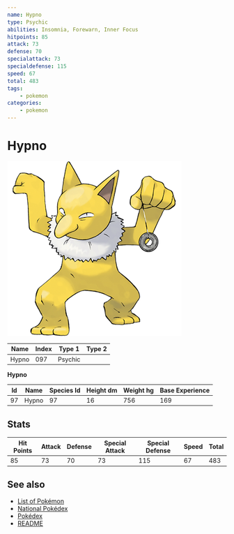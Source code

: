 ```yaml
---
name: Hypno
type: Psychic
abilities: Insomnia, Forewarn, Inner Focus
hitpoints: 85
attack: 73
defense: 70
specialattack: 73
specialdefense: 115
speed: 67
total: 483
tags:
    - pokemon
categories:
    - pokemon
---
```


# Hypno


![Hypno](images/097.png)

| **Name** | **Index** | **Type 1** | **Type 2** |
|----|----|----|----|
| Hypno | 097 | Psychic  |  |

**Hypno** 




| **Id** | **Name** | **Species Id** | **Height dm** | **Weight hg** | **Base Experience** |
|--------|----------|----------------|------------|------------|---------------------|
| 97 | Hypno | 97 | 16 | 756 | 169 |



## Stats

| **Hit Points** | **Attack** | **Defense** | **Special Attack** | **Special Defense** | **Speed** | **Total** |
|----------------|------------|-------------|--------------------|---------------------|-----------|-----------|
| 85 | 73 | 70 | 73 | 115 | 67 | 483 |

## See also

- [List of Pokémon](../pokemon.md)
- [National Pokédex](../national_pokedex.md)
- [Pokédex](../pokedex.md)
- [README](../README.md)
